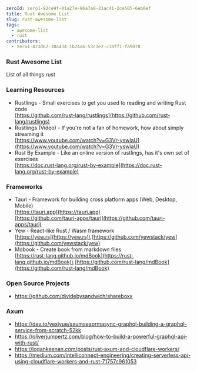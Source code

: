 ```yaml hidden
zeroId: zero1-92ce9f-01a27e-96a7a0-21ac41-2ce505-6eb0ef
title: Rust Awesome List
slug: rust-awesome-list
tags:
  - awesome-list
  - rust
contributors:
  - zero1-473d62-38a434-1b24a6-53c1e2-c18ff1-fa9078
```

### Rust Awesome List

List of all things rust

### Learning Resources

- Rustlings - Small exercises to get you used to reading and writing Rust code\
  [https://github.com/rust-lang/rustlings](https://github.com/rust-lang/rustlings)
- Rustlings (Video) - If you're not a fan of homework, how about simply streaming it\
  [https://www.youtube.com/watch?v=G3Vr-yswlaU](https://www.youtube.com/watch?v=G3Vr-yswlaU)
- Rust By Example - Like an online version of rustlings, has it's own set of exercises\
  [https://doc.rust-lang.org/rust-by-example](https://doc.rust-lang.org/rust-by-example)

### Frameworks

- Tauri - Framework for building cross platform apps (Web, Desktop, Mobile)\
  [https://tauri.app](https://tauri.app) \
  [https://github.com/tauri-apps/tauri](https://github.com/tauri-apps/tauri)
- Yew - React-like Rust / Wasm framework\
  [https://yew.rs](https://yew.rs)\
  [https://github.com/yewstack/yew](https://github.com/yewstack/yew)
- Mdbook - Create book from markdown files\
  [https://rust-lang.github.io/mdBook](https://rust-lang.github.io/mdBook)\
  [https://github.com/rust-lang/mdBook](https://github.com/rust-lang/mdBook)

### Open Source Projects

- https://github.com/dividebysandwich/shareboxx

### Axum

- https://dev.to/yexiyue/axumseaormasync-graphql-building-a-graphql-service-from-scratch-52kk
- https://oliverjumpertz.com/blog/how-to-build-a-powerful-graphql-api-with-rust/
- https://logankeenan.com/posts/rust-axum-and-cloudflare-workers/
- https://medium.com/intelliconnect-engineering/creating-serverless-api-using-cloudflare-workers-and-rust-71757c961053
